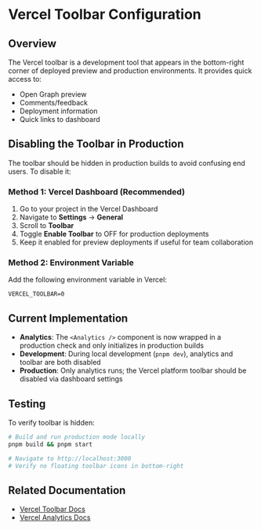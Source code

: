 # Vercel Toolbar Configuration

## Overview
The Vercel toolbar is a development tool that appears in the bottom-right corner of deployed preview and production environments. It provides quick access to:
- Open Graph preview
- Comments/feedback
- Deployment information
- Quick links to dashboard

## Disabling the Toolbar in Production

The toolbar should be hidden in production builds to avoid confusing end users. To disable it:

### Method 1: Vercel Dashboard (Recommended)
1. Go to your project in the Vercel Dashboard
2. Navigate to **Settings** → **General**
3. Scroll to **Toolbar**
4. Toggle **Enable Toolbar** to OFF for production deployments
5. Keep it enabled for preview deployments if useful for team collaboration

### Method 2: Environment Variable
Add the following environment variable in Vercel:
```
VERCEL_TOOLBAR=0
```

## Current Implementation
- **Analytics**: The `<Analytics />` component is now wrapped in a production check and only initializes in production builds
- **Development**: During local development (`pnpm dev`), analytics and toolbar are both disabled
- **Production**: Only analytics runs; the Vercel platform toolbar should be disabled via dashboard settings

## Testing
To verify toolbar is hidden:
```bash
# Build and run production mode locally
pnpm build && pnpm start

# Navigate to http://localhost:3000
# Verify no floating toolbar icons in bottom-right
```

## Related Documentation
- [Vercel Toolbar Docs](https://vercel.com/docs/workflow-collaboration/toolbar)
- [Vercel Analytics Docs](https://vercel.com/docs/analytics)
